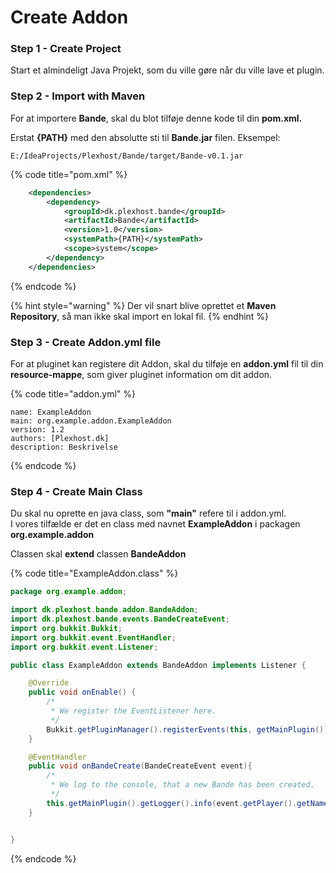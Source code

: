 # Create Addon

### Step 1 - Create Project

Start et almindeligt Java Projekt, som du ville gøre når du ville lave et plugin.

### Step 2 - Import with Maven

For at importere **Bande**, skal du blot tilføje denne kode til din **pom.xml.**

Erstat **{PATH}** med den absolutte sti til **Bande.jar** filen. Eksempel:

```
E:/IdeaProjects/Plexhost/Bande/target/Bande-v0.1.jar
```

{% code title="pom.xml" %}
```xml
    <dependencies>
        <dependency>
            <groupId>dk.plexhost.bande</groupId>
            <artifactId>Bande</artifactId>
            <version>1.0</version>
            <systemPath>{PATH}</systemPath>
            <scope>system</scope>
        </dependency>
    </dependencies>
```
{% endcode %}

{% hint style="warning" %}
Der vil snart blive oprettet et **Maven Repository**, så man ikke skal import en lokal fil.
{% endhint %}

### Step 3 - Create Addon.yml file

For at pluginet kan registere dit Addon, skal du tilføje en **addon.yml** fil til din **resource-mappe**, som giver pluginet information om dit addon.

{% code title="addon.yml" %}
```
name: ExampleAddon
main: org.example.addon.ExampleAddon
version: 1.2
authors: [Plexhost.dk]
description: Beskrivelse
```
{% endcode %}

### Step 4 - Create Main Class

Du skal nu oprette en java class, som **"main"** refere til i addon.yml.\
I vores tilfælde er det en class med navnet **ExampleAddon** i packagen **org.example.addon**

Classen skal **extend** classen **BandeAddon**

{% code title="ExampleAddon.class" %}
```java
package org.example.addon;

import dk.plexhost.bande.addon.BandeAddon;
import dk.plexhost.bande.events.BandeCreateEvent;
import org.bukkit.Bukkit;
import org.bukkit.event.EventHandler;
import org.bukkit.event.Listener;

public class ExampleAddon extends BandeAddon implements Listener {

    @Override
    public void onEnable() {
        /*
         * We register the EventListener here.
         */
        Bukkit.getPluginManager().registerEvents(this, getMainPlugin());
    }

    @EventHandler
    public void onBandeCreate(BandeCreateEvent event){
        /*
         * We log to the console, that a new Bande has been created.
         */
        this.getMainPlugin().getLogger().info(event.getPlayer().getName() + " created bande " + event.getBande().getName());
    }


}

```
{% endcode %}
